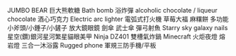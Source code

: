 JUMBO BEAR 巨大熊軟糖
Bath bomb  浴炸彈
alcoholic chocolate / liqueur chocolate 酒心巧克力
Electric arc lighter 電弧式打火機
草莓大福
麻糬餅
多功能小斧頭/小錘子/小鏟子
放大鏡眼鏡
劍傘 武士傘
彈弓射魚
Starry sky galaxy nails 星空(鑽)銀河星河繁星貓眼美甲
Ninja DZ401 雙槽氣炸鍋
Minecraft 火炬夜燈
熔岩燈
三合一沐浴露
Rugged phone 軍規三防手機/平板
